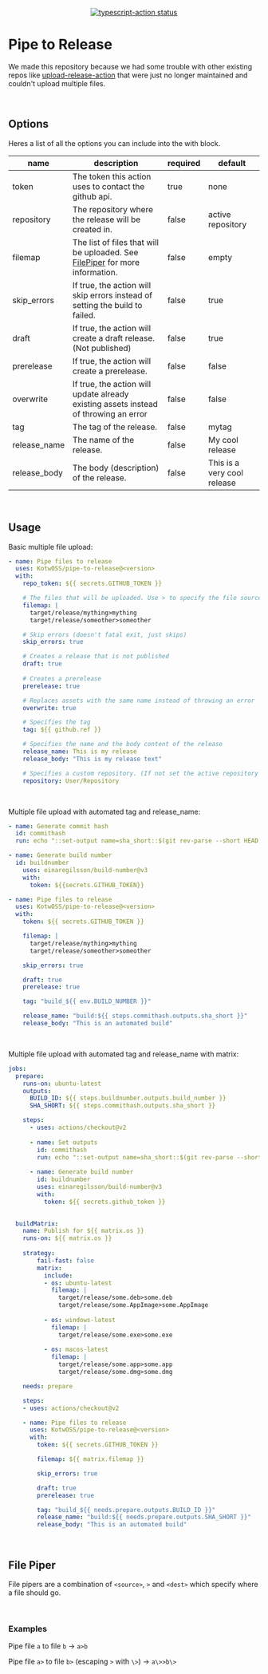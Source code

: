 <p align="center">
  <a href="https://github.com/actions/typescript-action/actions"><img alt="typescript-action status" src="https://github.com/actions/typescript-action/workflows/build-test/badge.svg"></a>
</p>

# Pipe to Release

We made this repository because we had some trouble with other existing repos like [upload-release-action](https://github.com/svenstaro/upload-release-action/blob/master/src/main.ts) that were just no longer maintained and couldn't upload multiple files.

<br>


## Options
Heres a list of all the options you can include into the with block.

| name         | description                                                                                 | required | default                     |
| ------------ | ------------------------------------------------------------------------------------------- | -------- | --------------------------- |
| token        | The token this action uses to contact the github api.                                       | true     | none                        |
| repository   | The repository where the release will be created in.                                        | false    | active repository           |
| filemap      | The list of files that will be uploaded. See <a href="#file-piper">FilePiper</a> for more information. | false     | empty                        |
| skip_errors  | If true, the action will skip errors instead of setting the build to failed.                | false    | true                        |
| draft        | If true, the action will create a draft release. (Not published)                            | false    | true                        |
| prerelease   | If true, the action will create a prerelease.                                                | false    | false                       |
| overwrite    | If true, the action will update already existing assets instead of throwing an error        | false    | false                       |
| tag          | The tag of the release.                                                                     | false    | mytag                       |
| release_name | The name of the release.                                                                    | false    | My cool release             |
| release_body | The body (description) of the release.                                                      | false    | This is a very cool release |

<br>

## Usage
Basic multiple file upload:
```yaml
- name: Pipe files to release
  uses: KotwOSS/pipe-to-release@<version>
  with:
    repo_token: ${{ secrets.GITHUB_TOKEN }}

    # The files that will be uploaded. Use > to specify the file source and the asset name
    filemap: |
      target/release/mything>mything
      target/release/someother>someother

    # Skip errors (doesn't fatal exit, just skips)
    skip_errors: true

    # Creates a release that is not published
    draft: true
    
    # Creates a prerelease
    prerelease: true

    # Replaces assets with the same name instead of throwing an error
    overwrite: true

    # Specifies the tag
    tag: ${{ github.ref }}

    # Specifies the name and the body content of the release
    release_name: This is my release
    release_body: "This is my release text"

    # Specifies a custom repository. (If not set the active repository will be used)
    repository: User/Repository
```

<br>

Multiple file upload with automated tag and release_name:
```yaml
- name: Generate commit hash
  id: commithash
  run: echo "::set-output name=sha_short::$(git rev-parse --short HEAD)"

- name: Generate build number
  id: buildnumber
    uses: einaregilsson/build-number@v3 
    with:
      token: ${{secrets.GITHUB_TOKEN}}

- name: Pipe files to release
  uses: KotwOSS/pipe-to-release@<version>
  with:
    token: ${{ secrets.GITHUB_TOKEN }}

    filemap: |
      target/release/mything>mything
      target/release/someother>someother

    skip_errors: true

    draft: true
    prerelease: true

    tag: "build_${{ env.BUILD_NUMBER }}"

    release_name: "build:${{ steps.commithash.outputs.sha_short }}"
    release_body: "This is an automated build"
```

<br>

Multiple file upload with automated tag and release_name with matrix:
```yaml
jobs:
  prepare:
    runs-on: ubuntu-latest
    outputs:
      BUILD_ID: ${{ steps.buildnumber.outputs.build_number }}
      SHA_SHORT: ${{ steps.commithash.outputs.sha_short }}

    steps:
      - uses: actions/checkout@v2
      
      - name: Set outputs
        id: commithash
        run: echo "::set-output name=sha_short::$(git rev-parse --short HEAD)"
      
      - name: Generate build number
        id: buildnumber
        uses: einaregilsson/build-number@v3 
        with:
          token: ${{ secrets.github_token }}
          

  buildMatrix:
    name: Publish for ${{ matrix.os }}
    runs-on: ${{ matrix.os }}
  
    strategy:
        fail-fast: false
        matrix:
          include:
          - os: ubuntu-latest
            filemap: |
              target/release/some.deb>some.deb
              target/release/some.AppImage>some.AppImage
                         
          - os: windows-latest
            filemap: |
              target/release/some.exe>some.exe
            
          - os: macos-latest
            filemap: |
              target/release/some.app>some.app
              target/release/some.dmg>some.dmg

    needs: prepare

    steps:
    - uses: actions/checkout@v2

    - name: Pipe files to release
      uses: KotwOSS/pipe-to-release@<version>
      with:
        token: ${{ secrets.GITHUB_TOKEN }}

        filemap: ${{ matrix.filemap }}

        skip_errors: true

        draft: true
        prerelease: true

        tag: "build_${{ needs.prepare.outputs.BUILD_ID }}"
        release_name: "build:${{ needs.prepare.outputs.SHA_SHORT }}"
        release_body: "This is an automated build"
```


<br>

<a name="file-piper">

## File Piper

</a>

File pipers are a combination of `<source>`, `>` and `<dest>` which specify where a file should go.

<br>

### Examples

Pipe file `a` to file `b` -> `a>b` 

Pipe file `a>` to file `b>` (escaping `>` with `\>`) -> `a\>>b\>`